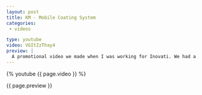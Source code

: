 ```yaml
---
layout: post
title: KM - Mobile Coating System
categories:
 - videos

type: youtube
video: VGItZzThay4
preview: |
  A promotional video we made when I was working for Inovati. We had a lot of fun with this one.
---
```


{% youtube {{ page.video }} %}

{{ page.preview }}
